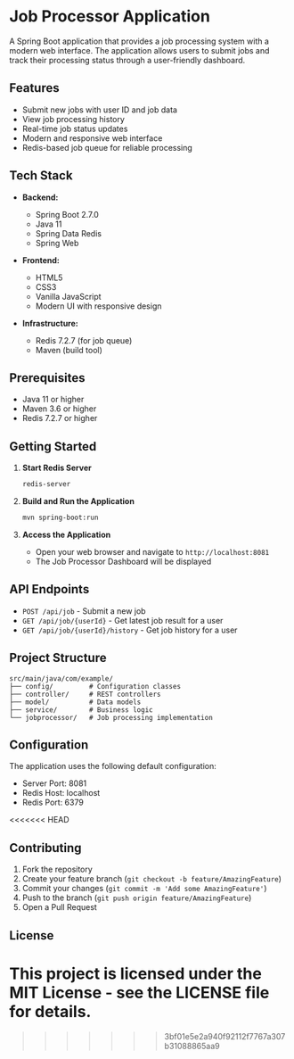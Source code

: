 # Job Processor Application

A Spring Boot application that provides a job processing system with a modern web interface. The application allows users to submit jobs and track their processing status through a user-friendly dashboard.

## Features

- Submit new jobs with user ID and job data
- View job processing history
- Real-time job status updates
- Modern and responsive web interface
- Redis-based job queue for reliable processing

## Tech Stack

- **Backend:**
  - Spring Boot 2.7.0
  - Java 11
  - Spring Data Redis
  - Spring Web

- **Frontend:**
  - HTML5
  - CSS3
  - Vanilla JavaScript
  - Modern UI with responsive design

- **Infrastructure:**
  - Redis 7.2.7 (for job queue)
  - Maven (build tool)

## Prerequisites

- Java 11 or higher
- Maven 3.6 or higher
- Redis 7.2.7 or higher

## Getting Started

1. **Start Redis Server**
   ```bash
   redis-server
   ```

2. **Build and Run the Application**
   ```bash
   mvn spring-boot:run
   ```

3. **Access the Application**
   - Open your web browser and navigate to `http://localhost:8081`
   - The Job Processor Dashboard will be displayed

## API Endpoints

- `POST /api/job` - Submit a new job
- `GET /api/job/{userId}` - Get latest job result for a user
- `GET /api/job/{userId}/history` - Get job history for a user

## Project Structure

```
src/main/java/com/example/
├── config/         # Configuration classes
├── controller/     # REST controllers
├── model/          # Data models
├── service/        # Business logic
└── jobprocessor/   # Job processing implementation
```

## Configuration

The application uses the following default configuration:
- Server Port: 8081
- Redis Host: localhost
- Redis Port: 6379

<<<<<<< HEAD
## Contributing

1. Fork the repository
2. Create your feature branch (`git checkout -b feature/AmazingFeature`)
3. Commit your changes (`git commit -m 'Add some AmazingFeature'`)
4. Push to the branch (`git push origin feature/AmazingFeature`)
5. Open a Pull Request

## License

This project is licensed under the MIT License - see the LICENSE file for details. 
=======

>>>>>>> 3bf01e5e2a940f92112f7767a307b31088865aa9
